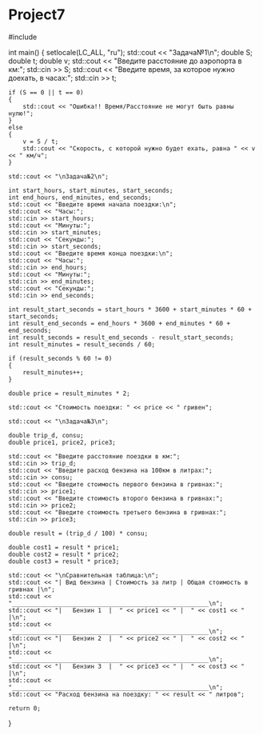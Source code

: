 # Project7

#include <iostream>

int main()
{
	setlocale(LC_ALL, "ru");
	std::cout << "Задача№1\n";
	double S;
	double t;
	double v;
	std::cout << "Введите расстояние до аэропорта в км:";
	std::cin >> S;
	std::cout << "Введите время, за которое нужно доехать, в часах:";
	std::cin >> t;

	if (S == 0 || t == 0)
	{
		std::cout << "Ошибка!! Время/Расстояние не могут быть равны нулю!";
	}
	else
	{
		v = S / t;
		std::cout << "Скорость, с которой нужно будет ехать, равна " << v << " км/ч";
	}

	std::cout << "\nЗадача№2\n";

	int start_hours, start_minutes, start_seconds;
	int end_hours, end_minutes, end_seconds;
	std::cout << "Введите время начала поездки:\n";
	std::cout << "Часы:";
	std::cin >> start_hours;
	std::cout << "Минуты:";
	std::cin >> start_minutes;
	std::cout << "Секунды:";
	std::cin >> start_seconds;
	std::cout << "Введите время конца поездки:\n";
	std::cout << "Часы:";
	std::cin >> end_hours;
	std::cout << "Минуты:";
	std::cin >> end_minutes;
	std::cout << "Секунды:";
	std::cin >> end_seconds;

	int result_start_seconds = start_hours * 3600 + start_minutes * 60 + start_seconds;
	int result_end_seconds = end_hours * 3600 + end_minutes * 60 + end_seconds;
	int result_seconds = result_end_seconds - result_start_seconds;
	int result_minutes = result_seconds / 60;

	if (result_seconds % 60 != 0)
	{
		result_minutes++;
	}

	double price = result_minutes * 2;

	std::cout << "Стоимость поездки: " << price << " гривен";

	std::cout << "\nЗадача№3\n";

	double trip_d, consu;
	double price1, price2, price3;

	std::cout << "Введите расстояние поездки в км:";
	std::cin >> trip_d;
	std::cout << "Введите расход бензина на 100км в литрах:";
	std::cin >> consu;
	std::cout << "Введите стоимость первого бензина в гривнах:";
	std::cin >> price1;
	std::cout << "Введите стоимость второго бензина в гривнах:";
	std::cin >> price2;
	std::cout << "Введите стоимость третьего бензина в гривнах:";
	std::cin >> price3;

	double result = (trip_d / 100) * consu;

	double cost1 = result * price1;
	double cost2 = result * price2;
	double cost3 = result * price3;

	std::cout << "\nСравнительная таблица:\n";
	std::cout << "| Вид бензина | Стоимость за литр | Общая стоимость в гривнах |\n";
	std::cout << "_______________________________________________________\n";
	std::cout << "|   Бензин 1  |  " << price1 << " |  " << cost1 << " |\n";
	std::cout << "_______________________________________________________\n";
	std::cout << "|   Бензин 2  |  " << price2 << " |  " << cost2 << " |\n";
	std::cout << "_______________________________________________________\n";
	std::cout << "|   Бензин 3  |  " << price3 << " |  " << cost3 << " |\n";
	std::cout << "_______________________________________________________\n";
	std::cout << "Расход бензина на поездку: " << result << " литров";

	return 0;

}
